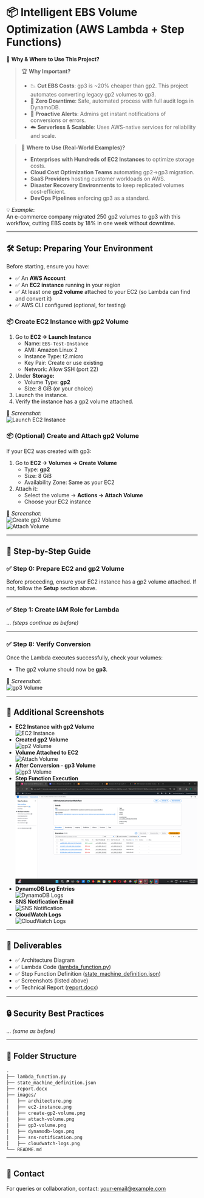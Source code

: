 
# 📦 Intelligent EBS Volume Optimization (AWS Lambda + Step Functions)

📢 **Why & Where to Use This Project?**

> 🏆 **Why Important?**
> - 📉 **Cut EBS Costs**: gp3 is ~20% cheaper than gp2. This project automates converting legacy gp2 volumes to gp3.
> - 🔄 **Zero Downtime**: Safe, automated process with full audit logs in DynamoDB.
> - 📧 **Proactive Alerts**: Admins get instant notifications of conversions or errors.
> - ☁️ **Serverless & Scalable**: Uses AWS-native services for reliability and scale.

> 🚀 **Where to Use (Real-World Examples)?**
> - **Enterprises with Hundreds of EC2 Instances** to optimize storage costs.
> - **Cloud Cost Optimization Teams** automating gp2→gp3 migration.
> - **SaaS Providers** hosting customer workloads on AWS.
> - **Disaster Recovery Environments** to keep replicated volumes cost-efficient.
> - **DevOps Pipelines** enforcing gp3 as a standard.

💡 *Example*:  
An e-commerce company migrated 250 gp2 volumes to gp3 with this workflow, cutting EBS costs by 18% in one week without downtime.

---

## 🛠️ Setup: Preparing Your Environment

Before starting, ensure you have:  

- ✅ An **AWS Account**
- ✅ An **EC2 instance** running in your region
- ✅ At least one **gp2 volume** attached to your EC2 (so Lambda can find and convert it)
- ✅ AWS CLI configured (optional, for testing)  

### 📦 Create EC2 Instance with gp2 Volume
1. Go to **EC2 → Launch Instance**
   - Name: `EBS-Test-Instance`
   - AMI: Amazon Linux 2
   - Instance Type: t2.micro
   - Key Pair: Create or use existing
   - Network: Allow SSH (port 22)  
2. Under **Storage:**
   - Volume Type: **gp2**
   - Size: 8 GiB (or your choice)
3. Launch the instance.
4. Verify the instance has a gp2 volume attached.  

📸 *Screenshot:*  
![Launch EC2 Instance](images/ec2-instance.png)

### 📦 (Optional) Create and Attach gp2 Volume
If your EC2 was created with gp3:  
1. Go to **EC2 → Volumes → Create Volume**
   - Type: **gp2**
   - Size: 8 GiB
   - Availability Zone: Same as your EC2
2. Attach it:
   - Select the volume → **Actions → Attach Volume**
   - Choose your EC2 instance

📸 *Screenshot:*  
![Create gp2 Volume](images/create-gp2-volume.png)  
![Attach Volume](images/attach-volume.png)

---

## 🚀 Step-by-Step Guide

### ✅ Step 0: Prepare EC2 and gp2 Volume
Before proceeding, ensure your EC2 instance has a gp2 volume attached. If not, follow the **Setup** section above.

---

### ✅ Step 1: Create IAM Role for Lambda
... *(steps continue as before)*

---

### ✅ Step 8: Verify Conversion
Once the Lambda executes successfully, check your volumes:  
- The gp2 volume should now be **gp3**.  

📸 *Screenshot:*  
![gp3 Volume](images/gp3-volume.png)

---

## 📸 Additional Screenshots
- **EC2 Instance with gp2 Volume**  
  ![EC2 Instance](images/ec2-instance.png)
- **Created gp2 Volume**  
  ![gp2 Volume](images/create-gp2-volume.png)
- **Volume Attached to EC2**  
  ![Attach Volume](images/attach-volume.png)
- **After Conversion - gp3 Volume**  
  ![gp3 Volume](images/gp3-volume.png)
- **Step Function Execution**  
  ![Step Function Execution](images/step-function-execution.png)
- **DynamoDB Log Entries**  
  ![DynamoDB Logs](images/dynamodb-logs.png)
- **SNS Notification Email**  
  ![SNS Notification](images/sns-notification.png)
- **CloudWatch Logs**  
  ![CloudWatch Logs](images/cloudwatch-logs.png)

---

## 📜 Deliverables
- ✅ Architecture Diagram
- ✅ Lambda Code ([lambda_function.py](lambda_function.py))
- ✅ Step Function Definition ([state_machine_definition.json](state_machine_definition.json))
- ✅ Screenshots (listed above)
- ✅ Technical Report ([report.docx](report.docx))

---

## 🔒 Security Best Practices
... *(same as before)*

---

## 📂 Folder Structure
```
.
├── lambda_function.py
├── state_machine_definition.json
├── report.docx
├── images/
│   ├── architecture.png
│   ├── ec2-instance.png
│   ├── create-gp2-volume.png
│   ├── attach-volume.png
│   ├── gp3-volume.png
│   ├── dynamodb-logs.png
│   ├── sns-notification.png
│   ├── cloudwatch-logs.png
└── README.md
```

---

## 📧 Contact
For queries or collaboration, contact: [your-email@example.com](mailto:your-email@example.com)
